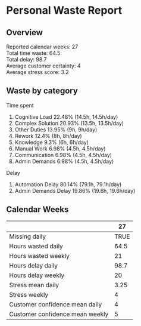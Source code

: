 # Personal Waste Report

## Overview

Reported calendar weeks: 27  
Total time waste: 64.5  
Total delay: 98.7  
Average customer certainty: 4  
Average stress score: 3.2  

## Waste by category

Time spent
  1. Cognitive Load 22.48% (14.5h, 14.5h/day)
  2. Complex Solution 20.93% (13.5h, 13.5h/day)
  3. Other Duties 13.95% (9h, 9h/day)
  4. Rework 12.4% (8h, 8h/day)
  5. Knowledge 9.3% (6h, 6h/day)
  6. Manual Work 6.98% (4.5h, 4.5h/day)
  7. Communication 6.98% (4.5h, 4.5h/day)
  8. Admin Demands 6.98% (4.5h, 4.5h/day)

Delay
  1. Automation Delay 80.14% (79.1h, 79.1h/day)
  2. Admin Demands Delay 19.86% (19.6h, 19.6h/day)

## Calendar Weeks

|  | 27 | 
|---|---|
| Missing daily | TRUE | 
| Hours wasted daily | 64.5 | 
| Hours wasted weekly | 21 | 
| Hours delay daily | 98.7 | 
| Hours delay weekly | 20 | 
| Stress mean daily | 3.25 | 
| Stress weekly | 4 | 
| Customer confidence mean daily | 4 | 
| Customer confidence mean weekly | 5 | 
